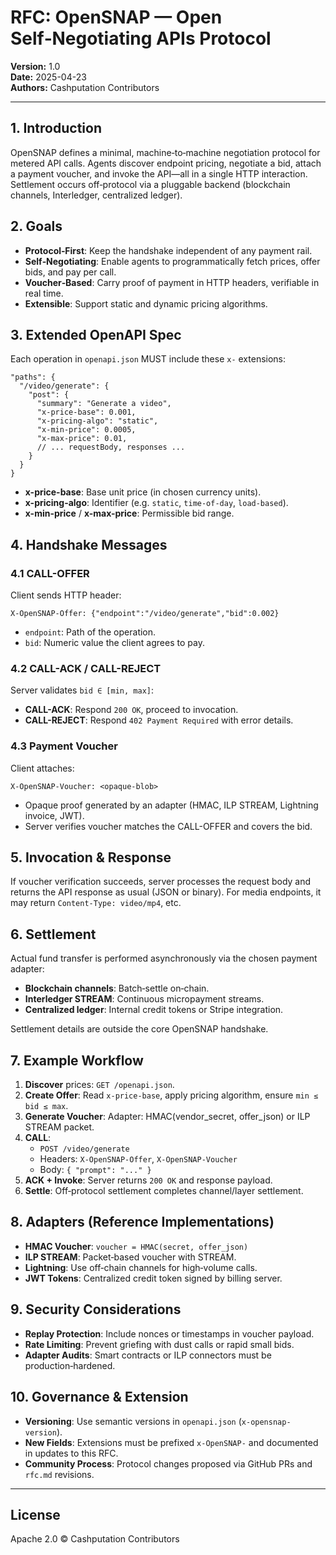 # RFC: OpenSNAP — Open Self‑Negotiating APIs Protocol

**Version:** 1.0  
**Date:** 2025-04-23  
**Authors:** Cashputation Contributors

---

## 1. Introduction
OpenSNAP defines a minimal, machine‑to‑machine negotiation protocol for metered API calls. Agents discover endpoint pricing, negotiate a bid, attach a payment voucher, and invoke the API—all in a single HTTP interaction. Settlement occurs off‑protocol via a pluggable backend (blockchain channels, Interledger, centralized ledger).

## 2. Goals
- **Protocol‑First**: Keep the handshake independent of any payment rail.  
- **Self‑Negotiating**: Enable agents to programmatically fetch prices, offer bids, and pay per call.  
- **Voucher‑Based**: Carry proof of payment in HTTP headers, verifiable in real time.  
- **Extensible**: Support static and dynamic pricing algorithms.

## 3. Extended OpenAPI Spec
Each operation in `openapi.json` MUST include these `x-` extensions:

```jsonc
"paths": {
  "/video/generate": {
    "post": {
      "summary": "Generate a video",
      "x-price-base": 0.001,
      "x-pricing-algo": "static",
      "x-min-price": 0.0005,
      "x-max-price": 0.01,
      // ... requestBody, responses ...
    }
  }
}
```

- **x-price-base**: Base unit price (in chosen currency units).  
- **x-pricing-algo**: Identifier (e.g. `static`, `time-of-day`, `load-based`).  
- **x-min-price** / **x-max-price**: Permissible bid range.

## 4. Handshake Messages

### 4.1 CALL-OFFER
Client sends HTTP header:
```
X-OpenSNAP-Offer: {"endpoint":"/video/generate","bid":0.002}
```
- `endpoint`: Path of the operation.  
- `bid`: Numeric value the client agrees to pay.

### 4.2 CALL-ACK / CALL-REJECT
Server validates `bid ∈ [min, max]`:
- **CALL-ACK**: Respond `200 OK`, proceed to invocation.  
- **CALL-REJECT**: Respond `402 Payment Required` with error details.

### 4.3 Payment Voucher
Client attaches:
```
X-OpenSNAP-Voucher: <opaque-blob>
```
- Opaque proof generated by an adapter (HMAC, ILP STREAM, Lightning invoice, JWT).  
- Server verifies voucher matches the CALL-OFFER and covers the bid.

## 5. Invocation & Response
If voucher verification succeeds, server processes the request body and returns the API response as usual (JSON or binary). For media endpoints, it may return `Content-Type: video/mp4`, etc.

## 6. Settlement
Actual fund transfer is performed asynchronously via the chosen payment adapter:
- **Blockchain channels**: Batch‑settle on‑chain.  
- **Interledger STREAM**: Continuous micropayment streams.  
- **Centralized ledger**: Internal credit tokens or Stripe integration.  

Settlement details are outside the core OpenSNAP handshake.

## 7. Example Workflow

1. **Discover** prices: `GET /openapi.json`.  
2. **Create Offer**: Read `x-price-base`, apply pricing algorithm, ensure `min ≤ bid ≤ max`.  
3. **Generate Voucher**: Adapter: HMAC(vendor_secret, offer_json) or ILP STREAM packet.  
4. **CALL**:
   - `POST /video/generate`
   - Headers: `X-OpenSNAP-Offer`, `X-OpenSNAP-Voucher`  
   - Body: `{ "prompt": "..." }`  
5. **ACK + Invoke**: Server returns `200 OK` and response payload.  
6. **Settle**: Off‑protocol settlement completes channel/layer settlement.

## 8. Adapters (Reference Implementations)
- **HMAC Voucher**: `voucher = HMAC(secret, offer_json)`  
- **ILP STREAM**: Packet‑based voucher with STREAM.  
- **Lightning**: Use off‑chain channels for high‑volume calls.  
- **JWT Tokens**: Centralized credit token signed by billing server.

## 9. Security Considerations
- **Replay Protection**: Include nonces or timestamps in voucher payload.  
- **Rate Limiting**: Prevent griefing with dust calls or rapid small bids.  
- **Adapter Audits**: Smart contracts or ILP connectors must be production‑hardened.

## 10. Governance & Extension
- **Versioning**: Use semantic versions in `openapi.json` (`x-opensnap-version`).  
- **New Fields**: Extensions must be prefixed `x-OpenSNAP-` and documented in updates to this RFC.  
- **Community Process**: Protocol changes proposed via GitHub PRs and `rfc.md` revisions.

---

## License
Apache 2.0 © Cashputation Contributors

